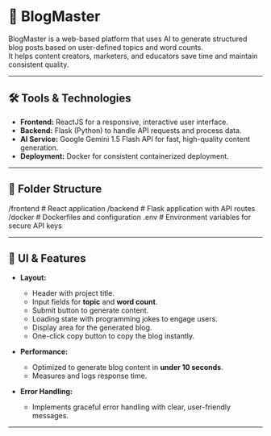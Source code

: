 # 🚀 BlogMaster

BlogMaster is a web-based platform that uses AI to generate structured blog posts based on user-defined topics and word counts.  
It helps content creators, marketers, and educators save time and maintain consistent quality.

---

## 🛠 Tools & Technologies

- **Frontend:** ReactJS for a responsive, interactive user interface.
- **Backend:** Flask (Python) to handle API requests and process data.
- **AI Service:** Google Gemini 1.5 Flash API for fast, high-quality content generation.
- **Deployment:** Docker for consistent containerized deployment.

---

## 📂 Folder Structure
/frontend # React application
/backend # Flask application with API routes
/docker # Dockerfiles and configuration
.env # Environment variables for secure API keys

---

## 🎨 UI & Features

- **Layout:**
  - Header with project title.
  - Input fields for **topic** and **word count**.
  - Submit button to generate content.
  - Loading state with programming jokes to engage users.
  - Display area for the generated blog.
  - One-click copy button to copy the blog instantly.

- **Performance:**
  - Optimized to generate blog content in **under 10 seconds**.
  - Measures and logs response time.

- **Error Handling:**
  - Implements graceful error handling with clear, user-friendly messages.

---

